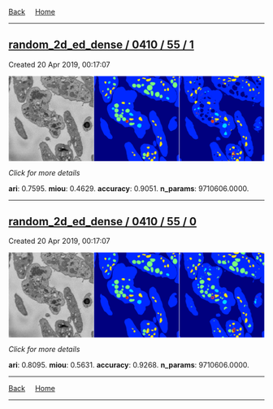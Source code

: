 
[Back](..)&nbsp;&nbsp;&nbsp;&nbsp;&nbsp;[Home](https://leapmanlab.github.io/snapshots)

---

<div class="summary"><a href="1"><h2>random_2d_ed_dense / 0410 / 55 / 1</h2></a><p>Created 20 Apr 2019, 00:17:07
</p><a href="1"><img src="1/media/summary.png" align="center"></a><p>
<i>Click for more details</i>
</p></div>

**ari**: 0.7595. **miou**: 0.4629. **accuracy**: 0.9051. **n_params**: 9710606.0000. 

---

<div class="summary"><a href="0"><h2>random_2d_ed_dense / 0410 / 55 / 0</h2></a><p>Created 20 Apr 2019, 00:17:07
</p><a href="0"><img src="0/media/summary.png" align="center"></a><p>
<i>Click for more details</i>
</p></div>

**ari**: 0.8095. **miou**: 0.5631. **accuracy**: 0.9268. **n_params**: 9710606.0000. 

---

[Back](..)&nbsp;&nbsp;&nbsp;&nbsp;&nbsp;[Home](https://leapmanlab.github.io/snapshots)

---